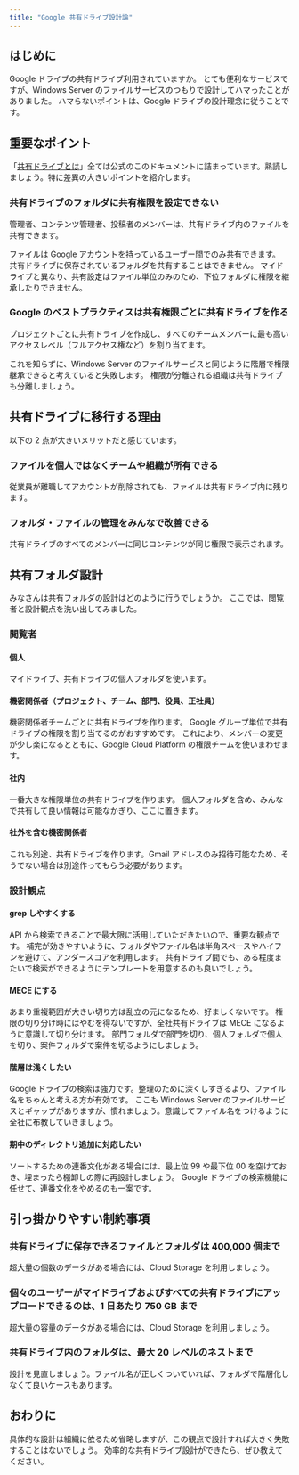 ```yaml
---
title: "Google 共有ドライブ設計論"
---
```


## はじめに
Google ドライブの共有ドライブ利用されていますか。
とても便利なサービスですが、Windows Server のファイルサービスのつもりで設計してハマったことがありました。
ハマらないポイントは、Google ドライブの設計理念に従うことです。

## 重要なポイント
「[共有ドライブとは](https://support.google.com/a/answer/7212025)」全ては公式のこのドキュメントに詰まっています。熟読しましょう。特に差異の大きいポイントを紹介します。

### 共有ドライブのフォルダに共有権限を設定できない
管理者、コンテンツ管理者、投稿者のメンバーは、共有ドライブ内のファイルを共有できます。

ファイルは Google アカウントを持っているユーザー間でのみ共有できます。
共有ドライブに保存されているフォルダを共有することはできません。
マイドライブと異なり、共有設定はファイル単位のみのため、下位フォルダに権限を継承したりできません。

### Google のベストプラクティスは共有権限ごとに共有ドライブを作る
プロジェクトごとに共有ドライブを作成し、すべてのチームメンバーに最も高いアクセスレベル（フルアクセス権など）を割り当てます。

これを知らずに、Windows Server のファイルサービスと同じように階層で権限継承できると考えていると失敗します。
権限が分離される組織は共有ドライブも分離しましょう。

## 共有ドライブに移行する理由
以下の 2 点が大きいメリットだと感じています。

### ファイルを個人ではなくチームや組織が所有できる
従業員が離職してアカウントが削除されても、ファイルは共有ドライブ内に残ります。

### フォルダ・ファイルの管理をみんなで改善できる
共有ドライブのすべてのメンバーに同じコンテンツが同じ権限で表示されます。

## 共有フォルダ設計
みなさんは共有フォルダの設計はどのように行うでしょうか。
ここでは、閲覧者と設計観点を洗い出してみました。

### 閲覧者
#### 個人
マイドライブ、共有ドライブの個人フォルダを使います。

#### 機密関係者（プロジェクト、チーム、部門、役員、正社員）
機密関係者チームごとに共有ドライブを作ります。
Google グループ単位で共有ドライブの権限を割り当てるのがおすすめです。
これにより、メンバーの変更が少し楽になるとともに、Google Cloud Platform の権限チームを使いまわせます。

#### 社内
一番大きな権限単位の共有ドライブを作ります。
個人フォルダを含め、みんなで共有して良い情報は可能なかぎり、ここに置きます。

#### 社外を含む機密関係者
これも別途、共有ドライブを作ります。Gmail アドレスのみ招待可能なため、そうでない場合は別途作ってもらう必要があります。

### 設計観点
#### grep しやすくする
API から検索できることで最大限に活用していただきたいので、重要な観点です。
補完が効きやすいように、フォルダやファイル名は半角スペースやハイフンを避けて、アンダースコアを利用します。
共有ドライブ間でも、ある程度またいで検索ができるようにテンプレートを用意するのも良いでしょう。

#### MECE にする
あまり重複範囲が大きい切り方は乱立の元になるため、好ましくないです。
権限の切り分け時にはやむを得ないですが、全社共有ドライブは MECE になるように意識して切り分けます。
部門フォルダで部門を切り、個人フォルダで個人を切り、案件フォルダで案件を切るようにしましょう。

#### 階層は浅くしたい
Google ドライブの検索は強力です。整理のために深くしすぎるより、ファイル名をちゃんと考える方が有効です。
ここも Windows Server のファイルサービスとギャップがありますが、慣れましょう。意識してファイル名をつけるように全社に布教していきましょう。

#### 期中のディレクトリ追加に対応したい
ソートするための連番文化がある場合には、最上位 99 や最下位 00 を空けておき、埋まったら棚卸しの際に再設計しましょう。
Google ドライブの検索機能に任せて、連番文化をやめるのも一案です。


## 引っ掛かりやすい制約事項
### 共有ドライブに保存できるファイルとフォルダは 400,000 個まで
超大量の個数のデータがある場合には、Cloud Storage を利用しましょう。

### 個々のユーザーがマイドライブおよびすべての共有ドライブにアップロードできるのは、1 日あたり 750 GB まで
超大量の容量のデータがある場合には、Cloud Storage を利用しましょう。

### 共有ドライブ内のフォルダは、最大 20 レベルのネストまで
設計を見直しましょう。ファイル名が正しくついていれば、フォルダで階層化しなくて良いケースもあります。

## おわりに
具体的な設計は組織に依るため省略しますが、この観点で設計すれば大きく失敗することはないでしょう。
効率的な共有ドライブ設計ができたら、ぜひ教えてください。
